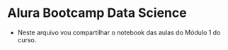 # Alura Bootcamp Data Science

* Neste arquivo vou compartilhar o notebook das aulas do Módulo 1 do curso.
